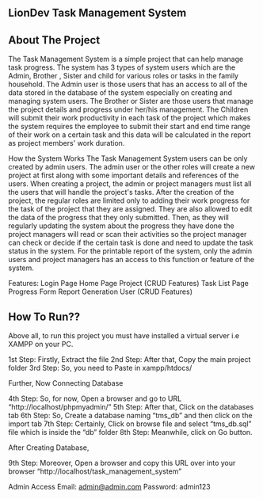 ## LionDev Task Management System

## About The Project
The Task Management System is a simple project that can help manage task progress. The system has 3 types of system users which are the Admin, Brother , Sister and child for various roles or tasks in the family household.
The Admin user is those users that has an access to all of the data stored in the database of the system especially on creating and managing system users. 
The Brother or Sister are those users that manage the project details and progress under her/his management.
The Children will submit their work productivity in each task of the project
which makes the system requires the employee to submit their start and end time range of their work on a certain task and this data will be calculated in the report as project members' work duration.

How the System Works
The Task Management System users can be only created by admin users. The admin user or the other roles will create a new project at first along with some important details and references of the users. When creating a project, the admin or project managers must list all the users that will handle the project's tasks. After the creation of the project, the regular roles are limited only to adding their work progress for the task of the project that they are assigned. They are also allowed to edit the data of the progress that they only submitted.
Then, as they will regularly updating the system about the progress they have done the project managers will read or scan their activities so the project manager can check or decide if the certain task is done and need to update the task status in the system.
For the printable report of the system, only the admin users and project managers has an access to this function or feature of the system.

Features:
Login Page
Home Page
Project (CRUD Features)
Task List Page
Progress Form
Report Generation
User (CRUD Features)

## How To Run??
Above all, to run this project you must have installed a virtual server i.e XAMPP on your PC.

1st Step: Firstly, Extract the file
2nd Step: After that, Copy the main project folder
3rd Step: So, you need to Paste in xampp/htdocs/

Further, Now Connecting Database

4th Step: So, for now, Open a browser and go to URL “http://localhost/phpmyadmin/”
5th Step: After that, Click on the databases tab
6th Step: So, Create a database naming “tms_db” and then click on the import tab
7th Step: Certainly, Click on browse file and select “tms_db.sql” file which is inside the “db” folder
8th Step: Meanwhile, click on Go button.

After Creating Database,

9th Step: Moreover, Open a browser and copy this URL over into your browser “http://localhost/task_management_system”

Admin Access
Email: admin@admin.com
Password: admin123
